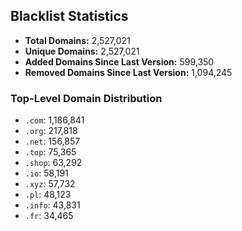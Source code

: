 ## Blacklist Statistics

- **Total Domains:** 2,527,021
- **Unique Domains:** 2,527,021
- **Added Domains Since Last Version:** 599,350
- **Removed Domains Since Last Version:** 1,094,245

### Top-Level Domain Distribution

-  `.com`: 1,186,841
-  `.org`: 217,818
-  `.net`: 156,857
-  `.top`: 75,365
-  `.shop`: 63,292
-  `.io`: 58,191
-  `.xyz`: 57,732
-  `.pl`: 48,123
-  `.info`: 43,831
-  `.fr`: 34,465
